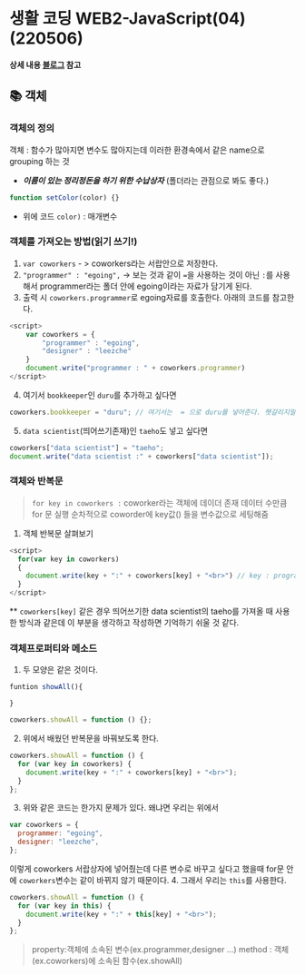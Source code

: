 # 생활 코딩 WEB2-JavaScript(04)(220506)

**상세 내용 [블로그](https://opentutorials.org/course/3085/18868) 참고**

## 📚 객체

### 객체의 정의

객체 : 함수가 많아지면 변수도 많아지는데 이러한 환경속에서 같은 name으로 grouping 하는 것

- **_이름이 있는 정리정돈을 하기 위한 수납상자_** (폴더라는 관점으로 봐도 좋다.)

```js
function setColor(color) {}
```

- 위에 코드 `color)` : 매개변수

### 객체를 가져오는 방법(읽기 쓰기!)

1. `var coworkers` - > coworkers라는 서랍안으로 저장한다.
2. `"programmer" : "egoing",` -> 보는 것과 같이 `=`을 사용하는 것이 아닌 `:`를 사용해서 programmer라는 폴더 안에 egoing이라는 자료가 담기게 된다.
3. 출력 시 `coworkers.programmer`로 egoing자료를 호출한다. 아래의 코드를 참고한다.

```js
<script>
    var coworkers = {
        "programmer" : "egoing",
        "designer" : "leezche"
    }
    document.write("programmer : " + coworkers.programmer)
</script>
```

4. 여기서 `bookkeeper`인 `duru`를 추가하고 싶다면

```js
coworkers.bookkeeper = "duru"; // 여기서는  = 으로 duru를 넣어준다. 헷갈리지말기
```

5. `data scientist`(띄어쓰기존재)인 `taeho`도 넣고 싶다면

```js
coworkers["data scientist"] = "taeho";
document.write("data scientist :" + coworkers["data scientist"]);
```

### 객체와 반복문

> `for key in coworkers :`
> coworker라는 객체에 데이더 존재 데이터 수만큼 for 문 실행
> 순차적으로 coworder에 key값() 들을 변수값으로 세팅해줌

1. 객체 반복문 살펴보기

```js
<script>
  for(var key in coworkers)
  {
    document.write(key + ":" + coworkers[key] + "<br>") // key : programmer, desinger / coworkers[key] : egoing, leezche
  }
</script>
```

\*\* `coworkers[key]` 같은 경우 띄어쓰기한 data scientist의 taeho를 가져올 때 사용한 방식과 같은데 이 부분을 생각하고 작성하면 기억하기 쉬울 것 같다.

### 객체프로퍼티와 메소드

1. 두 모양은 같은 것이다.

```js
funtion showAll(){

}
```

```js
coworkers.showAll = function () {};
```

2. 위에서 배웠던 반복문을 바꿔보도록 한다.

```js
coworkers.showAll = function () {
  for (var key in coworkers) {
    document.write(key + ":" + coworkers[key] + "<br>");
  }
};
```

3. 위와 같은 코드는 한가지 문제가 있다. 왜냐면 우리는 위에서

```js
var coworkers = {
  programmer: "egoing",
  designer: "leezche",
};
```

이렇게 coworkers 서랍상자에 넣어줬는데 다른 변수로 바꾸고 싶다고 했을때 for문 안에 `coworkers`변수는 같이 바뀌지 않기 때문이다. 4. 그래서 우리는 `this`를 사용한다.

```js
coworkers.showAll = function () {
  for (var key in this) {
    document.write(key + ":" + this[key] + "<br>");
  }
};
```

> property:객체에 소속된 변수(ex.programmer,designer ...)
> method : 객체(ex.coworkers)에 소속된 함수(ex.showAll)
